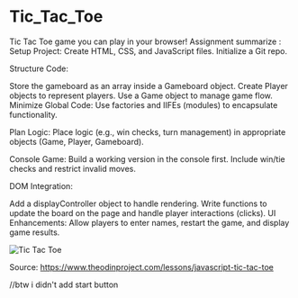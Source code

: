 # Tic_Tac_Toe
Tic Tac Toe game you can play in your browser!
Assignment summarize :
Setup Project: Create HTML, CSS, and JavaScript files. Initialize a Git repo.

Structure Code:

Store the gameboard as an array inside a Gameboard object.
Create Player objects to represent players.
Use a Game object to manage game flow.
Minimize Global Code: Use factories and IIFEs (modules) to encapsulate functionality.

Plan Logic: Place logic (e.g., win checks, turn management) in appropriate objects (Game, Player, Gameboard).

Console Game: Build a working version in the console first. Include win/tie checks and restrict invalid moves.

DOM Integration:

Add a displayController object to handle rendering.
Write functions to update the board on the page and handle player interactions (clicks).
UI Enhancements: Allow players to enter names, restart the game, and display game results.

![Tic Tac Toe](https://github.com/user-attachments/assets/f3de36cb-a37b-496d-aea6-1e533508738d)

Source: https://www.theodinproject.com/lessons/javascript-tic-tac-toe

//btw i didn't add start button 
